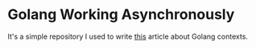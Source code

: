 # Golang Working Asynchronously

It's a simple repository I used to write [this](https://www.linkedin.com/pulse/its-time-understand-golang-contexts-lucas-schenkel-schieferdecker/?published=t) article about Golang contexts.
